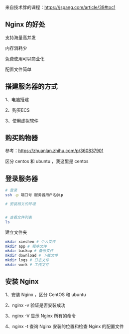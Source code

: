 来自技术胖的课程：https://jspang.com/article/39#toc1

## Nginx 的好处

支持海量高并发

内存消耗少

免费使用可以商业化

配置文件简单

## 搭建服务器的方式

1、电脑搭建

2、购买ECS

3、使用虚拟软件

## 购买购物器

参考：https://zhuanlan.zhihu.com/p/360837901

区分 centos 和 ubuntu ，我这里是 centos

## 登录服务器

```bash
# 登录
ssh -p 端口号 服务器用户名@ip

# 安装相关的环境


# 查看文件列表
ls
```
建立文件夹

```bash
mkdir xiechen # 个人文件
mkdir app # 程序文件
mkdir backup # 备份文件
mkdir download # 下载文件
mkdir logs # 日志文件
mkdir work # 工作文件
```

## 安装 Nginx

1、安装 Nginx ，区分 CentOS 和 ubuntu

2、nginx -v 验证是否安装成功

3、nginx -V 显示 Nginx 所有的命令

4、nginx -t 查询 Nginx 安装的位置和检查 Nginx 的配置文件